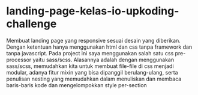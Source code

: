 # landing-page-kelas-io-upkoding-challenge
Membuat landing page yang responsive sesuai desain yang diberikan. Dengan ketentuan hanya menggunakan html dan css tanpa framework dan tanpa javascript. Pada project ini saya menggunakan salah satu css pre-processor yaitu sass/scss. Alasannya adalah dengan menggunakan sass/scss, memudahkan kita untuk membuat file-file di css menjadi modular, adanya fitur mixin yang bisa dipanggil berulang-ulang, serta penulisan nesting yang memudahkan dalam menuliskan dan membaca baris-baris kode dan mengelompokkan style per-section
